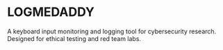 # LOGMEDADDY
A keyboard input monitoring and logging tool for cybersecurity research. Designed for ethical testing and red team labs.
